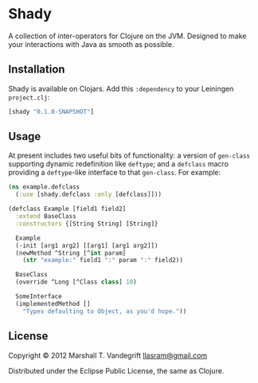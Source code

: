 # Shady

A collection of inter-operators for Clojure on the JVM.  Designed to make your
interactions with Java as smooth as possible.

## Installation

Shady is available on Clojars.  Add this `:dependency` to your Leiningen
`project.clj`:

```clj
[shady "0.1.0-SNAPSHOT"]
```

## Usage

At present includes two useful bits of functionality: a version of `gen-class`
supporting dynamic redefinition like `deftype`; and a `defclass` macro
providing a `deftype`-like interface to that `gen-class`.  For example:

```clj
(ns example.defclass
  (:use [shady.defclass :only [defclass]]))

(defclass Example [field1 field2]
  :extend BaseClass
  :constructors {[String String] [String]}

  Example
  (-init [arg1 arg2] [[arg1] [arg1 arg2]])
  (newMethod ^String [^int param]
    (str "example:" field1 ":" param ":" field2))

  BaseClass
  (override ^Long [^Class class] 10)

  SomeInterface
  (implementedMethod []
    "Types defaulting to Object, as you'd hope."))
```

## License

Copyright © 2012 Marshall T. Vandegrift <llasram@gmail.com>

Distributed under the Eclipse Public License, the same as Clojure.
